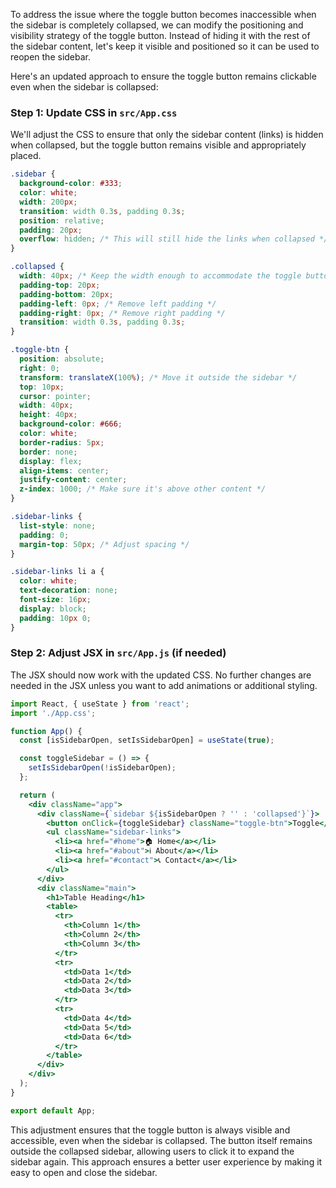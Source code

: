 To address the issue where the toggle button becomes inaccessible when the sidebar is completely collapsed, we can modify the positioning and visibility strategy of the toggle button. Instead of hiding it with the rest of the sidebar content, let's keep it visible and positioned so it can be used to reopen the sidebar.

Here's an updated approach to ensure the toggle button remains clickable even when the sidebar is collapsed:

### Step 1: Update CSS in `src/App.css`

We'll adjust the CSS to ensure that only the sidebar content (links) is hidden when collapsed, but the toggle button remains visible and appropriately placed.

```css
.sidebar {
  background-color: #333;
  color: white;
  width: 200px;
  transition: width 0.3s, padding 0.3s;
  position: relative;
  padding: 20px;
  overflow: hidden; /* This will still hide the links when collapsed */
}

.collapsed {
  width: 40px; /* Keep the width enough to accommodate the toggle button */
  padding-top: 20px;
  padding-bottom: 20px;
  padding-left: 0px; /* Remove left padding */
  padding-right: 0px; /* Remove right padding */
  transition: width 0.3s, padding 0.3s;
}

.toggle-btn {
  position: absolute;
  right: 0;
  transform: translateX(100%); /* Move it outside the sidebar */
  top: 10px;
  cursor: pointer;
  width: 40px;
  height: 40px;
  background-color: #666;
  color: white;
  border-radius: 5px;
  border: none;
  display: flex;
  align-items: center;
  justify-content: center;
  z-index: 1000; /* Make sure it's above other content */
}

.sidebar-links {
  list-style: none;
  padding: 0;
  margin-top: 50px; /* Adjust spacing */
}

.sidebar-links li a {
  color: white;
  text-decoration: none;
  font-size: 16px;
  display: block;
  padding: 10px 0;
}
```

### Step 2: Adjust JSX in `src/App.js` (if needed)

The JSX should now work with the updated CSS. No further changes are needed in the JSX unless you want to add animations or additional styling.

```jsx
import React, { useState } from 'react';
import './App.css';

function App() {
  const [isSidebarOpen, setIsSidebarOpen] = useState(true);

  const toggleSidebar = () => {
    setIsSidebarOpen(!isSidebarOpen);
  };

  return (
    <div className="app">
      <div className={`sidebar ${isSidebarOpen ? '' : 'collapsed'}`}>
        <button onClick={toggleSidebar} className="toggle-btn">Toggle</button>
        <ul className="sidebar-links">
          <li><a href="#home">🏠 Home</a></li>
          <li><a href="#about">ℹ️ About</a></li>
          <li><a href="#contact">📞 Contact</a></li>
        </ul>
      </div>
      <div className="main">
        <h1>Table Heading</h1>
        <table>
          <tr>
            <th>Column 1</th>
            <th>Column 2</th>
            <th>Column 3</th>
          </tr>
          <tr>
            <td>Data 1</td>
            <td>Data 2</td>
            <td>Data 3</td>
          </tr>
          <tr>
            <td>Data 4</td>
            <td>Data 5</td>
            <td>Data 6</td>
          </tr>
        </table>
      </div>
    </div>
  );
}

export default App;
```

This adjustment ensures that the toggle button is always visible and accessible, even when the sidebar is collapsed. The button itself remains outside the collapsed sidebar, allowing users to click it to expand the sidebar again. This approach ensures a better user experience by making it easy to open and close the sidebar.